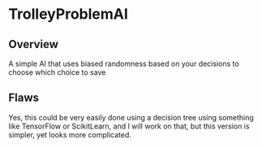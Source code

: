 # TrolleyProblemAI
## Overview
A simple AI that uses biased randomness based on your decisions to choose which choice to save
## Flaws
Yes, this could be very easily done using a decision tree using something like TensorFlow or ScikitLearn, and I will work on that, but this version is simpler, yet looks more complicated.

